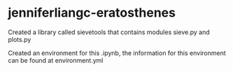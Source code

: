 # jenniferliangc-eratosthenes

Created a library called sievetools that contains modules sieve.py and plots.py

Created an environment for this .ipynb, the information for this environment can be found at environment.yml
